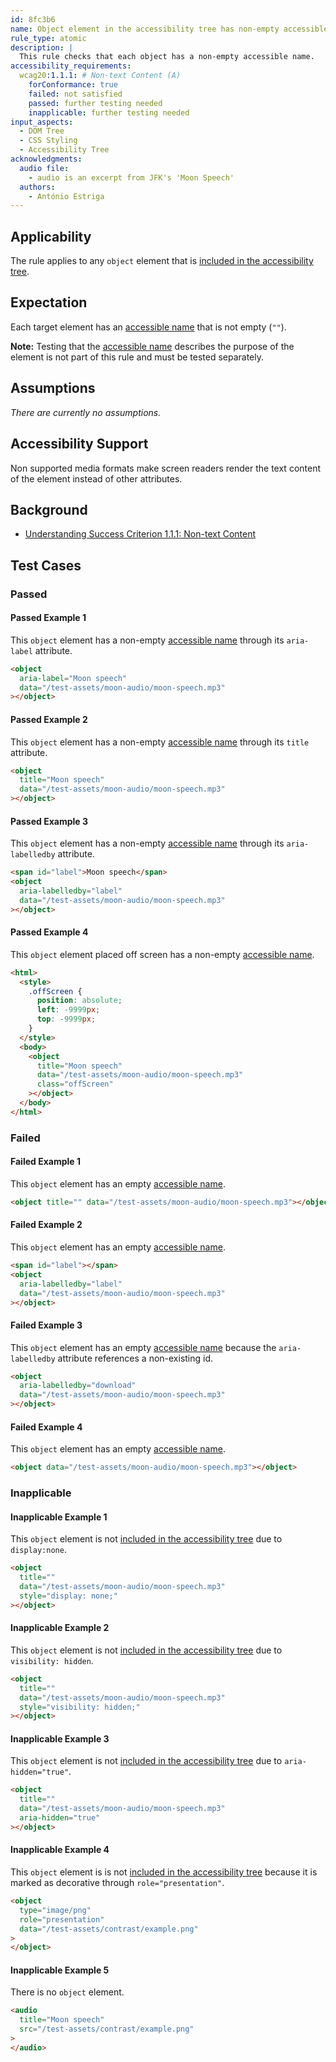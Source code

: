```yaml
---
id: 8fc3b6
name: Object element in the accessibility tree has non-empty accessible name
rule_type: atomic
description: |
  This rule checks that each object has a non-empty accessible name.
accessibility_requirements:
  wcag20:1.1.1: # Non-text Content (A)
    forConformance: true
    failed: not satisfied
    passed: further testing needed
    inapplicable: further testing needed
input_aspects:
  - DOM Tree
  - CSS Styling
  - Accessibility Tree
acknowledgments:
  audio file:
    - audio is an excerpt from JFK's 'Moon Speech'
  authors:
    - António Estriga
---
```


## Applicability

The rule applies to any `object` element that is [included in the accessibility tree][].

## Expectation

Each target element has an [accessible name][] that is not empty (`""`).

**Note:** Testing that the [accessible name][] describes the purpose of the element is not part of this rule and must be tested separately.

## Assumptions

_There are currently no assumptions._

## Accessibility Support

Non supported media formats make screen readers render the text content of the element instead of other attributes.

## Background

- [Understanding Success Criterion 1.1.1: Non-text Content](https://www.w3.org/WAI/WCAG21/Understanding/non-text-content.html>)

## Test Cases

### Passed

#### Passed Example 1

This `object` element has a non-empty [accessible name][] through its `aria-label` attribute.

```html
<object
  aria-label="Moon speech"
  data="/test-assets/moon-audio/moon-speech.mp3"
></object>
```

#### Passed Example 2

This `object` element has a non-empty [accessible name][] through its `title` attribute.

```html
<object
  title="Moon speech"
  data="/test-assets/moon-audio/moon-speech.mp3"
></object>
```

#### Passed Example 3

This `object` element has a non-empty [accessible name][] through its `aria-labelledby` attribute.

```html
<span id="label">Moon speech</span>
<object
  aria-labelledby="label"
  data="/test-assets/moon-audio/moon-speech.mp3"
></object>
```

#### Passed Example 4

This `object` element placed off screen has a non-empty [accessible name][].

```html
<html>
  <style>
    .offScreen {
      position: absolute;
      left: -9999px;
      top: -9999px;
    }
  </style>
  <body>
    <object
      title="Moon speech"
      data="/test-assets/moon-audio/moon-speech.mp3"
      class="offScreen"
    ></object>
  </body>
</html>
```

### Failed

#### Failed Example 1

This `object` element has an empty [accessible name][].

```html
<object title="" data="/test-assets/moon-audio/moon-speech.mp3"></object>
```

#### Failed Example 2

This `object` element has an empty [accessible name][].

```html
<span id="label"></span>
<object
  aria-labelledby="label"
  data="/test-assets/moon-audio/moon-speech.mp3"
></object>
```

#### Failed Example 3

This `object` element has an empty [accessible name][] because the `aria-labelledby` attribute references a non-existing id.

```html
<object
  aria-labelledby="download"
  data="/test-assets/moon-audio/moon-speech.mp3"
></object>
```

#### Failed Example 4

This `object` element has an empty [accessible name][].

```html
<object data="/test-assets/moon-audio/moon-speech.mp3"></object>
```

### Inapplicable

#### Inapplicable Example 1

This `object` element is not [included in the accessibility tree][] due to `display:none`.

```html
<object
  title=""
  data="/test-assets/moon-audio/moon-speech.mp3"
  style="display: none;"
></object>
```

#### Inapplicable Example 2

This `object` element is not [included in the accessibility tree][] due to `visibility: hidden`.

```html
<object
  title=""
  data="/test-assets/moon-audio/moon-speech.mp3"
  style="visibility: hidden;"
></object>
```

#### Inapplicable Example 3

This `object` element is not [included in the accessibility tree][] due to `aria-hidden="true"`.

```html
<object
  title=""
  data="/test-assets/moon-audio/moon-speech.mp3"
  aria-hidden="true"
></object>
```

#### Inapplicable Example 4

This `object` element is is not [included in the accessibility tree][] because it is marked as decorative through `role="presentation"`.

```html
<object
  type="image/png"
  role="presentation"
  data="/test-assets/contrast/example.png"
>
</object>
```

#### Inapplicable Example 5

There is no `object` element.

```html
<audio
  title="Moon speech"
  src="/test-assets/contrast/example.png"
>
</audio>
```

[accessible name]: #accessible-name "Definition of accessible name"
[included in the accessibility tree]: #included-in-the-accessibility-tree "Definition of included in the accessibility tree"
